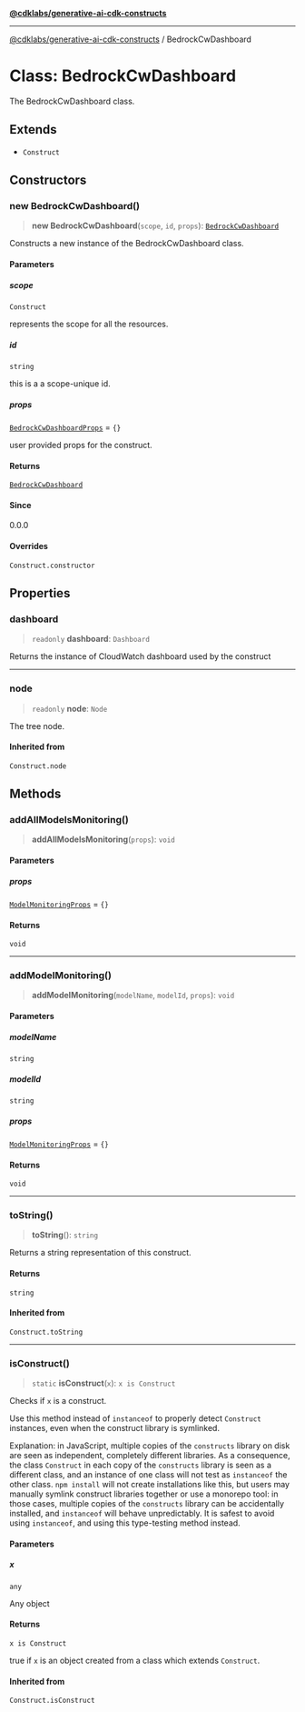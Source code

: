 [**@cdklabs/generative-ai-cdk-constructs**](../README.md)

***

[@cdklabs/generative-ai-cdk-constructs](../README.md) / BedrockCwDashboard

# Class: BedrockCwDashboard

The BedrockCwDashboard class.

## Extends

- `Construct`

## Constructors

### new BedrockCwDashboard()

> **new BedrockCwDashboard**(`scope`, `id`, `props`): [`BedrockCwDashboard`](BedrockCwDashboard.md)

Constructs a new instance of the BedrockCwDashboard class.

#### Parameters

##### scope

`Construct`

represents the scope for all the resources.

##### id

`string`

this is a a scope-unique id.

##### props

[`BedrockCwDashboardProps`](../interfaces/BedrockCwDashboardProps.md) = `{}`

user provided props for the construct.

#### Returns

[`BedrockCwDashboard`](BedrockCwDashboard.md)

#### Since

0.0.0

#### Overrides

`Construct.constructor`

## Properties

### dashboard

> `readonly` **dashboard**: `Dashboard`

Returns the instance of CloudWatch dashboard used by the construct

***

### node

> `readonly` **node**: `Node`

The tree node.

#### Inherited from

`Construct.node`

## Methods

### addAllModelsMonitoring()

> **addAllModelsMonitoring**(`props`): `void`

#### Parameters

##### props

[`ModelMonitoringProps`](../interfaces/ModelMonitoringProps.md) = `{}`

#### Returns

`void`

***

### addModelMonitoring()

> **addModelMonitoring**(`modelName`, `modelId`, `props`): `void`

#### Parameters

##### modelName

`string`

##### modelId

`string`

##### props

[`ModelMonitoringProps`](../interfaces/ModelMonitoringProps.md) = `{}`

#### Returns

`void`

***

### toString()

> **toString**(): `string`

Returns a string representation of this construct.

#### Returns

`string`

#### Inherited from

`Construct.toString`

***

### isConstruct()

> `static` **isConstruct**(`x`): `x is Construct`

Checks if `x` is a construct.

Use this method instead of `instanceof` to properly detect `Construct`
instances, even when the construct library is symlinked.

Explanation: in JavaScript, multiple copies of the `constructs` library on
disk are seen as independent, completely different libraries. As a
consequence, the class `Construct` in each copy of the `constructs` library
is seen as a different class, and an instance of one class will not test as
`instanceof` the other class. `npm install` will not create installations
like this, but users may manually symlink construct libraries together or
use a monorepo tool: in those cases, multiple copies of the `constructs`
library can be accidentally installed, and `instanceof` will behave
unpredictably. It is safest to avoid using `instanceof`, and using
this type-testing method instead.

#### Parameters

##### x

`any`

Any object

#### Returns

`x is Construct`

true if `x` is an object created from a class which extends `Construct`.

#### Inherited from

`Construct.isConstruct`
